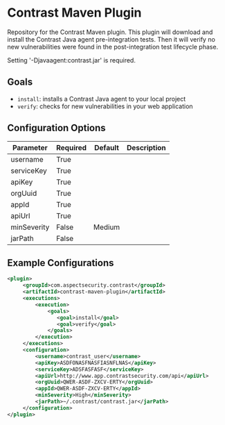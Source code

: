# Contrast Maven Plugin

Repository for the Contrast Maven plugin. This plugin will download and install the Contrast Java agent pre-integration tests.
Then it will verify no new vulnerabilities were found in the post-integration test lifecycle phase.

Setting '-Djavaagent:contrast.jar' is required.

## Goals

* `install`: installs a Contrast Java agent to your local project
* `verify`: checks for new vulnerabilities in your web application


## Configuration Options

| Parameter   | Required | Default | Description |
|-------------|----------|---------|-------------|
| username    | True     |         |             |
| serviceKey  | True     |         |             |
| apiKey      | True     |         |             |
| orgUuid     | True     |         |             |
| appId       | True     |         |             |
| apiUrl      | True     |         |             |
| minSeverity | False    | Medium  |             |
| jarPath     | False    |         |             |

## Example Configurations

```xml
<plugin>
     <groupId>com.aspectsecurity.contrast</groupId>
     <artifactId>contrast-maven-plugin</artifactId>
     <executions>
         <execution>
             <goals>
                <goal>install</goal>
                <goal>verify</goal>
             </goals>
         </execution>
     </executions>
     <configuration>
         <username>contrast_user</username>
         <apiKey>ASDFONASFNASFIASNFLNAS</apiKey>
         <serviceKey>ADSFASFASF</serviceKey>
         <apiUrl>http://www.app.contrastsecurity.com/api</apiUrl>
         <orgUuid>QWER-ASDF-ZXCV-ERTY</orgUuid>
         <appId>QWER-ASDF-ZXCV-ERTY</appId>
         <minSeverity>High</minSeverity>
         <jarPath>~/.contrast/contrast.jar</jarPath>
     </configuration>
</plugin>
```
